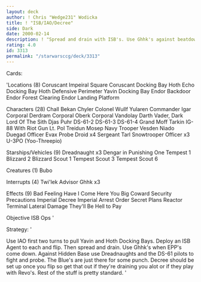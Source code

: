 ```yaml
---
layout: deck
author: ! Chris "Wedge231" Wodicka
title: ! "ISB/IAO/Decree"
side: Dark
date: 2000-02-14
description: ! "Spread and drain with ISB's. Use Ghhk's against beatdown crews of EPP's."
rating: 4.0
id: 3313
permalink: "/starwarsccg/deck/3313"
---
```

Cards: 

'Locations (8)
Coruscant Impeiral Square
Coruscant Docking Bay
Hoth Echo Docking Bay
Hoth Defensive Perimeter
Yavin Docking Bay
Endor Backdoor
Endor Forest Clearing
Endor Landing Platform

Characters (28)
Chall Bekan
Chyler
Colonel Wullf Yularen
Commander Igar
Corporal Derdram
Corporal Oberk
Corporal Vandolay
Darth Vader, Dark Lord Of The Sith
Djas Puhr
DS-61-2
DS-61-3
DS-61-4
Grand Moff Tarkin
IG-88 With Riot Gun
Lt. Pol Treidun
Mosep
Navy Trooper Vesden
Niado Duegad
Officer Evax
Probe Droid x4
Sergeant Tarl
Snowtrooper Officer x3
U-3PO (Yoo-Threepio)

Starships/Vehicles (9)
Dreadnaught x3
Dengar in Punishing One
Tempest 1
Blizzard 2
Blizzard Scout 1
Tempest Scout 3
Tempest Scout 6

Creatures (1)
Bubo

Interrupts (4)
Twi'lek Advisor
Ghhk x3

Effects (9)
Bad Feeling Have I
Come Here You Big Coward
Security Precautions
Imperial Decree
Imperial Arrest Order
Secret Plans
Reactor Terminal
Lateral Damage
They'll Be Hell to Pay

Objective
ISB Ops '

Strategy: '

Use IAO first two turns to pull Yavin and Hoth Docking Bays. Deploy an ISB Agent to each and flip. Then spread and drain. Use Ghhk's when EPP's come down. Against Hidden Base use Dreadnaughts and the DS-61 pilots to fight and probe. The Blue's are just there for some punch. Decree should be set up once you flip so get that out if they're draining you alot or if they play with Revo's. Rest of the stuff is pretty standard.
'
